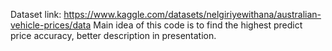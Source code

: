 Dataset link:
https://www.kaggle.com/datasets/nelgiriyewithana/australian-vehicle-prices/data
Main idea of this code is to find the highest predict price accuracy, better description in presentation.

